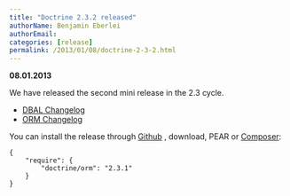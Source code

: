 ```yaml
---
title: "Doctrine 2.3.2 released"
authorName: Benjamin Eberlei
authorEmail:
categories: [release]
permalink: /2013/01/08/doctrine-2-3-2.html
---
```

**08.01.2013**

We have released the second mini release in the 2.3 cycle.

-   [DBAL
    Changelog](https://www.doctrine-project.org/jira/browse/DBAL/fixforversion/10326)
-   [ORM
    Changelog](https://www.doctrine-project.org/jira/browse/DDC/fixforversion/10324)

You can install the release through
[Github](https://github.com/doctrine/doctrine2) , download, PEAR or
[Composer](https://packagist.org):

    {
        "require": {
            "doctrine/orm": "2.3.1"
        }
    }
